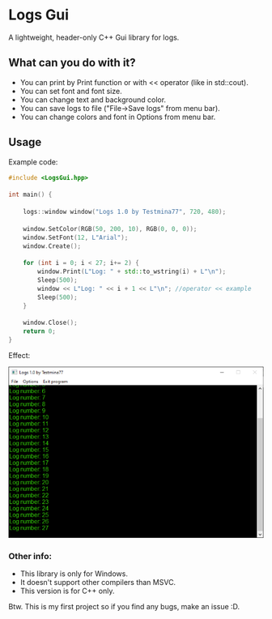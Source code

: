 # Logs Gui
A lightweight, header-only C++ Gui library for logs.
## What can you do with it?
- You can print by Print function or with << operator (like in std::cout).
- You can set font and font size.
- You can change text and background color.
- You can save logs to file ("File->Save logs" from menu bar).
- You can change colors and font in Options from menu bar.
## Usage
Example code:
```cpp
#include <LogsGui.hpp>

int main() {

    logs::window window("Logs 1.0 by Testmina77", 720, 480);

    window.SetColor(RGB(50, 200, 10), RGB(0, 0, 0));
    window.SetFont(12, L"Arial");
    window.Create();

    for (int i = 0; i < 27; i+= 2) {
        window.Print(L"Log: " + std::to_wstring(i) + L"\n");
        Sleep(500);
        window << L"Log: " << i + 1 << L"\n"; //operator << example
        Sleep(500);
    }

    window.Close();
    return 0;
}
```
Effect:

![How it looks](https://raw.githubusercontent.com/testmina77/LogsGui/refs/heads/main/log%20program.PNG)
### Other info:
- This library is only for Windows.
- It doesn't support other compilers than MSVC.
- This version is for C++ only.

Btw. This is my first project so if you find any bugs, make an issue :D.
